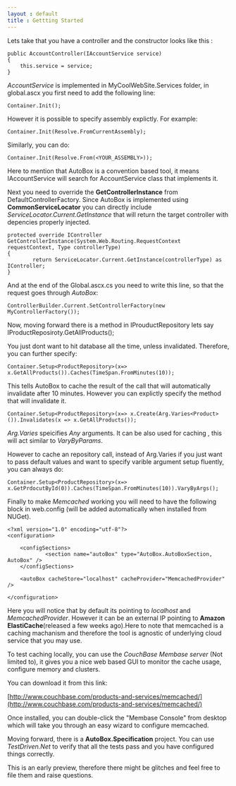 ```yaml
---
layout : default
title : Gettting Started
---
```


Lets take that you have a controller and the constructor looks like this :


	public AccountController(IAccountService service)
	{
		this.service = service;
	}

*AccountService* is implemented in MyCoolWebSite.Services folder, in global.ascx you first need to add the following line:

	Container.Init();

However it is possible to specify assembly explictly. For example:

	Container.Init(Resolve.FromCurrentAssembly);

Similarly, you can do:

	Container.Init(Resolve.From(<YOUR_ASSEMBLY>));

Here to mention that AutoBox is a convention based tool, it means IAccountService will search for AccountService class that implements it.

Next you need to override the __GetControllerInstance__ from DefaultControllerFactory. Since AutoBox is implemented using __CommonServiceLocator__ you can directly include _ServiceLocator.Current.GetInstance_ that will return the target controller with depencies properly injected.

	protected override IController GetControllerInstance(System.Web.Routing.RequestContext requestContext, Type controllerType)
	{
            return ServiceLocator.Current.GetInstance(controllerType) as IController;
	}


And at the end of the Global.ascx.cs you need to write this line, so that the request goes through _AutoBox_:

	ControllerBuilder.Current.SetControllerFactory(new MyControllerFactory());


Now, moving forward there is a method in IProuductRepository lets say IProductReposiroty.GetAllProducts();

You just dont want to hit database all the time, unless invalidated. Therefore, you can further specify:

	Container.Setup<ProductRepository>(x=> x.GetAllProducts()).Caches(TimeSpan.FromMinutes(10));

This tells AutoBox to cache the result of the call that will automatically invalidate after 10 minutes. However you can explictly specify the method that will invalidate it.

	Container.Setup<ProductRepository>(x=> x.Create(Arg.Varies<Product>()).Invalidates(x => x.GetAllProducts());

_Arg.Varies_ speicifies *Any* arguments. It can be also used for caching , this will act similar to _VaryByParams_.

However to cache an repository call, instead of Arg.Varies if you just want to pass default values and want to specify varible argument setup fluently, you can always do:

	Container.Setup<ProductRepository>(x=> x.GetPrdocutById(0)).Caches(TimeSpan.FromMinutes(10)).VaryByArgs();

Finally to make *Memcached* working you will need to have the following block in web.config (will be added automatically when installed from NUGet).


	<?xml version="1.0" encoding="utf-8"?>
	<configuration>

 		<configSections>
    			<section name="autoBox" type="AutoBox.AutoBoxSection, AutoBox" />
  		</configSections>

  		<autoBox cacheStore="localhost" cacheProvider="MemcachedProvider" />

	</configuration>


Here you will notice that by default its pointing to *localhost* and *MemcachedProvider*. However it can be an external IP pointing to __Amazon ElastiCache__(released a few weeks ago).Here to note that memcached is a caching machanism and therefore the tool is agnostic of underlying cloud service that you may use.

To test caching locally, you can use the  _CouchBase Membase server_ (Not limited to), it gives you a nice web based GUI to monitor the cache usage, configure memory and clusters.

You can download it from this link:

[http://www.couchbase.com/products-and-services/memcached/](http://www.couchbase.com/products-and-services/memcached/)


Once installed, you can double-click the "Membase Console" from desktop which will take you through an easy wizard to configure memcached.

Moving forward, there is a __AutoBox.Specification__ project. You can use *TestDriven.Net* to verify that all the tests pass and you have configured things correctly.

This is an early preview, therefore there might be glitches and feel free to file them and raise questions.


















